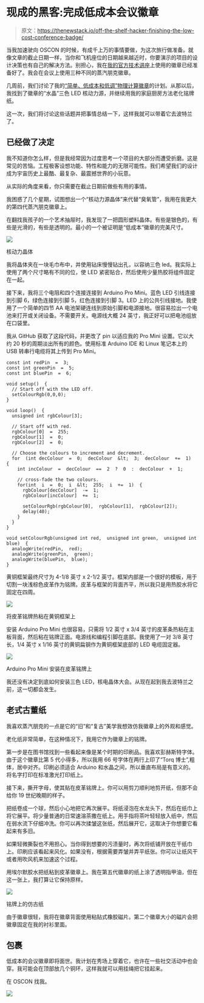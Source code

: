 # 现成的黑客:完成低成本会议徽章

> 原文：<https://thenewstack.io/off-the-shelf-hacker-finishing-the-low-cost-conference-badge/>

当我加速驶向 OSCON 的时候，有成千上万的事情要做，为这次旅行做准备。就像文章的截止日期一样，当你和飞机座位的日期越来越近时，你要演示的项目的设计决策也有自己的解决方法。别担心，我在[我的官方技术讲座](https://conferences.oreilly.com/oscon/oscon-or/public/schedule/detail/67363)上使用的徽章已经准备好了。我会在会议上使用三种不同的蒸汽朋克徽章。

几周前，我们讨论了我的[“简单、低成本和低调”物理计算徽章](https://thenewstack.io/off-the-shelf-hacker-build-a-low-cost-conference-badge/)的计划。从那以后，我找到了徽章的“水晶”三色 LED 核动力源，并继续用我的家庭厨房方法老化铭牌纸。

这一次，我们将讨论这些话题并把事情总结一下，这样我就可以带着它去波特兰了。

## 已经做了决定

我不知道你怎么样，但是我经常因为过度思考一个项目的大部分而遭受折磨。这是常见的苦恼。工程极客设想功能、特性和能力的无限可能性。我们希望我们的设计成为宇宙历史上最酷、最复杂、最震撼世界的小玩意。

从实际的角度来看，你只需要在截止日期前做些有用的事情。

我困惑了几个星期，试图想出一个“核动力源晶体”来代替“臭氧管”，我用在我更大的第四代蒸汽朋克徽章上。

在翻找我孩子的一个艺术抽屉时，我发现了一把圆形塑料晶体。有些是银色的，有些是光滑的，有些是透明的。最小的一个被证明是“低成本”徽章的完美尺寸。

![](img/a610b03e12b012aecfb46c4244861542.png)

核动力晶体

我将晶体夹在一块毛巾布中，并使用钻床慢慢钻出孔，以容纳三色 led。我实际上使用了两个尺寸略有不同的位，使 LED 紧密贴合，然后使用少量热胶将组件固定在一起。

接下来，我将三个电阻和四个连接连接到 Arduino Pro Mini。蓝色 LED 引线连接到引脚 6，绿色连接到引脚 5，红色连接到引脚 3。LED 上的公共引线接地。我使用了一个简单的四节 AA 电池架硬连线到原始引脚和电源接地。很容易拉出一个电池来打开或关闭设备。不需要开关。电源线大概 24 英寸，我正好可以把电池组放在口袋里。

我从 GitHub 获取了这段代码，并更改了 pin 以适应我的 Pro Mini 设置。它以大约 20 秒的周期淡出所有的颜色。使用标准 Arduino IDE 和 Linux 笔记本上的 USB 转串行电缆将其上传到 Pro Mini。

```
const int redPin  =  3;
const int greenPin  =  5;
const int bluePin  =  6;

void setup()  {
  // Start off with the LED off.
  setColourRgb(0,0,0);
}

void loop()  {
  unsigned int rgbColour[3];

  // Start off with red.
  rgbColour[0]  =  255;
  rgbColour[1]  =  0;
  rgbColour[2]  =  0;  

  // Choose the colours to increment and decrement.
  for  (int decColour  =  0;  decColour  &lt;  3;  decColour  +=  1)  {
    int incColour  =  decColour  ==  2  ?  0  :  decColour  +  1;

    // cross-fade the two colours.
    for(int  i  =  0;  i  &lt;  255;  i  +=  1)  {
      rgbColour[decColour]  -=  1;
      rgbColour[incColour]  +=  1;

      setColourRgb(rgbColour[0],  rgbColour[1],  rgbColour[2]);
      delay(40);
    }
  }
}

void setColourRgb(unsigned int red,  unsigned int green,  unsigned int blue)  {
  analogWrite(redPin,  red);
  analogWrite(greenPin,  green);
  analogWrite(bluePin,  blue);
}

```

黄铜框架最终尺寸为 4-1/8 英寸 x 2-1/2 英寸。框架内部是一个很好的模板，用于切割一块浅棕色皮革作为铭牌。皮革与框架的背面齐平，所以我只是用热胶水将它固定在四周。

![](img/77ed3120026afbda956a0ba90b627bde.png)

将皮革铭牌热粘在黄铜框架上

安装 Arduino Pro Mini 也很容易，只需将 1/2 英寸 x 3/4 英寸的皮革条热粘在主板背面，然后粘在铭牌正面。电源线和编程引脚在底部。我使用了一对 3/8 英寸长，1/4 英寸 x 1/16 英寸的黄铜扁钢作为黄铜框架底部的 LED 电缆固定器。

![](img/bc3fbbd62a23e274f5ec1b82d3280bf4.png)

Arduino Pro Mini 安装在皮革铭牌上

我还没有决定到底如何安装三色 LED，核电晶体大会。从现在起到我去波特兰之前，这一切都会发生。

## 老式古董纸

我喜欢蒸汽朋克的一点是它的“旧”和“复古”美学我想效仿我徽章上的外观和感觉。

老化纸非常简单，在这种情况下，我用它作为徽章上的铭牌。

第一步是在图书馆找到一些看起来像是某个时期的印刷品。我喜欢彭赫斯特字体。由于这个徽章比第 5 代小得多，所以我用 66 号字体在两行上印了“Torq 博士”,粗体，居中对齐。印刷必须适合 Arduino 和水晶之间，所以垂直布局是有意义的。将名字打印在标准激光打印纸上。

接下来，撕开字母，使其贴在皮革铭牌上。你可以用剪刀顺利地剪开纸，但那不会给你 19 世纪晚期的样子。

把纸卷成一个球，然后小心地把它再次展平。将纸浸泡在水龙头下，然后在纸巾上将它展平。将少量普通的日常速溶茶撒在纸上。用手指将茶叶轻轻放入纸中，然后在弱水流下仔细冲洗。你可以再次揉皱这张纸，然后展开它，这取决于你想要它看起来有多旧。

如果轻微撕裂也不用担心。当你得到想要的污渍量时，再次将纸铺开放在干纸巾上。印刷应该看起来风化。如果没有，根据需要弄皱并弄平纸张。你可以让纸风干或者用吹风机来加速这个过程。

用埃尔默胶水把纸粘到皮革徽章上。我在第五代徽章的纸上涂了透明指甲油，但在这一张上，我打算让它保持原样。

![](img/b64e3664a483bc5e66f50a8814b8710b.png)

铭牌上的仿古纸

由于徽章很轻，我将在徽章背面使用粘贴式橡胶磁片。第二个徽章大小的磁片会把徽章固定在我的衬衫里面。

## 包裹

低成本的会议徽章即将面世。我计划在秀场上穿着它，也许在一些社交活动中也会穿。我可能会在顶部放几个铜环，这样我就可以用挂绳把它挂起来。

在 OSCON 找我。

![](img/12c0fec45c0114d076273942127f22de.png)

<svg xmlns:xlink="http://www.w3.org/1999/xlink" viewBox="0 0 68 31" version="1.1"><title>Group</title> <desc>Created with Sketch.</desc></svg>